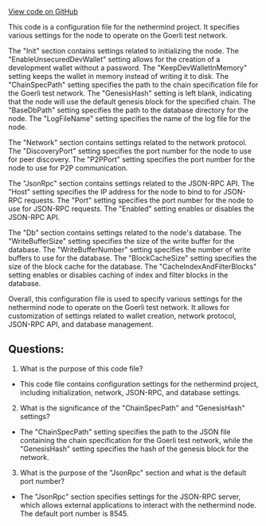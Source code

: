 [View code on GitHub](https://github.com/nethermindeth/nethermind/Nethermind.Overseer.Test/configs/goerliNode.cfg)

This code is a configuration file for the nethermind project. It specifies various settings for the node to operate on the Goerli test network. 

The "Init" section contains settings related to initializing the node. The "EnableUnsecuredDevWallet" setting allows for the creation of a development wallet without a password. The "KeepDevWalletInMemory" setting keeps the wallet in memory instead of writing it to disk. The "ChainSpecPath" setting specifies the path to the chain specification file for the Goerli test network. The "GenesisHash" setting is left blank, indicating that the node will use the default genesis block for the specified chain. The "BaseDbPath" setting specifies the path to the database directory for the node. The "LogFileName" setting specifies the name of the log file for the node.

The "Network" section contains settings related to the network protocol. The "DiscoveryPort" setting specifies the port number for the node to use for peer discovery. The "P2PPort" setting specifies the port number for the node to use for P2P communication.

The "JsonRpc" section contains settings related to the JSON-RPC API. The "Host" setting specifies the IP address for the node to bind to for JSON-RPC requests. The "Port" setting specifies the port number for the node to use for JSON-RPC requests. The "Enabled" setting enables or disables the JSON-RPC API.

The "Db" section contains settings related to the node's database. The "WriteBufferSize" setting specifies the size of the write buffer for the database. The "WriteBufferNumber" setting specifies the number of write buffers to use for the database. The "BlockCacheSize" setting specifies the size of the block cache for the database. The "CacheIndexAndFilterBlocks" setting enables or disables caching of index and filter blocks in the database.

Overall, this configuration file is used to specify various settings for the nethermind node to operate on the Goerli test network. It allows for customization of settings related to wallet creation, network protocol, JSON-RPC API, and database management.
## Questions: 
 1. What is the purpose of this code file?
- This code file contains configuration settings for the nethermind project, including initialization, network, JSON-RPC, and database settings.

2. What is the significance of the "ChainSpecPath" and "GenesisHash" settings?
- The "ChainSpecPath" setting specifies the path to the JSON file containing the chain specification for the Goerli test network, while the "GenesisHash" setting specifies the hash of the genesis block for the network.

3. What is the purpose of the "JsonRpc" section and what is the default port number?
- The "JsonRpc" section specifies settings for the JSON-RPC server, which allows external applications to interact with the nethermind node. The default port number is 8545.